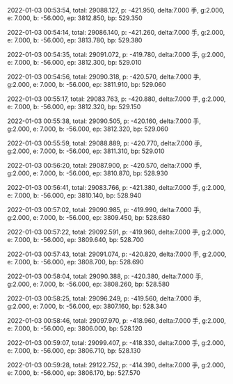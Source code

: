 2022-01-03 00:53:54, total: 29088.127, p: -421.950, delta:7.000 手, g:2.000, e: 7.000, b: -56.000, ep: 3812.850, bp: 529.350

2022-01-03 00:54:14, total: 29086.140, p: -421.260, delta:7.000 手, g:2.000, e: 7.000, b: -56.000, ep: 3813.780, bp: 529.380

2022-01-03 00:54:35, total: 29091.072, p: -419.780, delta:7.000 手, g:2.000, e: 7.000, b: -56.000, ep: 3812.300, bp: 529.010

2022-01-03 00:54:56, total: 29090.318, p: -420.570, delta:7.000 手, g:2.000, e: 7.000, b: -56.000, ep: 3811.910, bp: 529.060

2022-01-03 00:55:17, total: 29083.763, p: -420.880, delta:7.000 手, g:2.000, e: 7.000, b: -56.000, ep: 3812.320, bp: 529.150

2022-01-03 00:55:38, total: 29090.505, p: -420.160, delta:7.000 手, g:2.000, e: 7.000, b: -56.000, ep: 3812.320, bp: 529.060

2022-01-03 00:55:59, total: 29088.889, p: -420.770, delta:7.000 手, g:2.000, e: 7.000, b: -56.000, ep: 3811.310, bp: 529.010

2022-01-03 00:56:20, total: 29087.900, p: -420.570, delta:7.000 手, g:2.000, e: 7.000, b: -56.000, ep: 3810.870, bp: 528.930

2022-01-03 00:56:41, total: 29083.766, p: -421.380, delta:7.000 手, g:2.000, e: 7.000, b: -56.000, ep: 3810.140, bp: 528.940

2022-01-03 00:57:02, total: 29090.985, p: -419.990, delta:7.000 手, g:2.000, e: 7.000, b: -56.000, ep: 3809.450, bp: 528.680

2022-01-03 00:57:22, total: 29092.591, p: -419.960, delta:7.000 手, g:2.000, e: 7.000, b: -56.000, ep: 3809.640, bp: 528.700

2022-01-03 00:57:43, total: 29091.074, p: -420.820, delta:7.000 手, g:2.000, e: 7.000, b: -56.000, ep: 3808.700, bp: 528.690

2022-01-03 00:58:04, total: 29090.388, p: -420.380, delta:7.000 手, g:2.000, e: 7.000, b: -56.000, ep: 3808.260, bp: 528.580

2022-01-03 00:58:25, total: 29096.249, p: -419.560, delta:7.000 手, g:2.000, e: 7.000, b: -56.000, ep: 3807.160, bp: 528.340

2022-01-03 00:58:46, total: 29097.970, p: -418.960, delta:7.000 手, g:2.000, e: 7.000, b: -56.000, ep: 3806.000, bp: 528.120

2022-01-03 00:59:07, total: 29099.407, p: -418.330, delta:7.000 手, g:2.000, e: 7.000, b: -56.000, ep: 3806.710, bp: 528.130

2022-01-03 00:59:28, total: 29122.752, p: -414.390, delta:7.000 手, g:2.000, e: 7.000, b: -56.000, ep: 3806.170, bp: 527.570